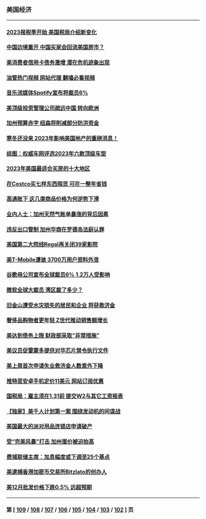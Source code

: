 ### 美国经济
---
#### [2023报税季开始 美国税局介绍新变化](../../pages/ncid1078158/n13914403.md?01241645) 
#### [中国边境重开 中国买家会回流美国房市？](../../pages/ncid1078158/n13914354.md?01241645) 
#### [美消费者信用卡债务激增 潜在危机迹象出现](../../pages/ncid1078158/n13914350.md?01241645) 
#### [油管热门视频 网站代理 翻墙必看视频](http://138.2.39.72:81/youtube.html?epic-marker?01241645)
#### [音乐流媒体Spotify宣布将裁员6%](../../pages/ncid1078158/n13914300.md?01241645) 
#### [美顶级投资管理公司疏远中国 转向欧洲](../../pages/ncid1078158/n13914279.md?01241645) 
#### [加州预算赤字 纽森将削减部分防洪资金](../../pages/ncid1078158/n13914006.md?01241645) 
#### [寒冬还没来 2023年影响美国地产的重磅消息！](../../pages/ncid1078158/n13913695.md?01241645) 
#### [组图：权威车网评选2023年六款顶级车型](../../pages/ncid1078158/n13910552.md?01241645) 
#### [2023年美国最适合买房的十大地区](../../pages/ncid1078158/n13913473.md?01241645) 
#### [在Costco买七样东西囤货 可在一整年省钱](../../pages/ncid1078158/n13908788.md?01241645) 
#### [高通胀下 这几类商品价格为何逆势下滑](../../pages/ncid1078158/n13912549.md?01241645) 
#### [业内人士：加州天然气账单暴涨的背后因素](../../pages/ncid1078158/n13912139.md?01241645) 
#### [违反出口管制 加州华商在罗德岛法庭认罪](../../pages/ncid1078158/n13912173.md?01241645) 
#### [美国第二大院线Regal再关闭39家影院](../../pages/ncid1078158/n13912099.md?01241645) 
#### [美T-Mobile遭骇 3700万用户资料外泄](../../pages/ncid1078158/n13911980.md?01241645) 
#### [谷歌母公司宣布全球裁员6% 1.2万人受影响](../../pages/ncid1078158/n13911901.md?01241645) 
#### [微软全球大裁员 湾区裁了多少？](../../pages/ncid1078158/n13911443.md?01241645) 
#### [旧金山遭受水灾损失的居民和企业 将获救济金](../../pages/ncid1078158/n13911395.md?01241645) 
#### [奢侈品购物者更年轻 Z世代推动销售额增长](../../pages/ncid1078158/n13911305.md?01241645) 
#### [美达到债务上限 财政部采取“非常措施”](../../pages/ncid1078158/n13911210.md?01241645) 
#### [美议员促雷蒙多提供对华芯片禁令执行文件](../../pages/ncid1078158/n13911148.md?01241645) 
#### [美上周首次申请失业救济金人数意外下降](../../pages/ncid1078158/n13911135.md?01241645) 
#### [推特蓝安卓手机定价11美元 网站订阅优惠](../../pages/ncid1078158/n13911120.md?01241645) 
#### [国税局：雇主须在1.31前 提交W2与其它工资报表](../../pages/ncid1078158/n13910508.md?01241645) 
#### [【独家】美千人计划第一案 围绕发动机的间谍战](../../pages/ncid1078158/n13910609.md?01241645) 
#### [美国最大的派对用品连锁店申请破产](../../pages/ncid1078158/n13910368.md?01241645) 
#### [受“完美风暴”打击 加州蛋价被迫抬高](../../pages/ncid1078158/n13910385.md?01241645) 
#### [费城联储主席：加息幅度或下调至25个基点](../../pages/ncid1078158/n13910356.md?01241645) 
#### [美逮捕香港加密币交易所Bitzlato的创办人](../../pages/ncid1078158/n13910261.md?01241645) 
#### [美12月批发价格下跌0.5% 远超预期](../../pages/ncid1078158/n13910227.md?01241645) 

---
#### 第 [ [109](./109.md?01241645) / [108](./108.md?01241645) / [107](./107.md?01241645) / [106](./106.md?01241645) / [105](./105.md?01241645) / [104](./104.md?01241645) / [103](./103.md?01241645) / [102](./102.md?01241645) ] 页
